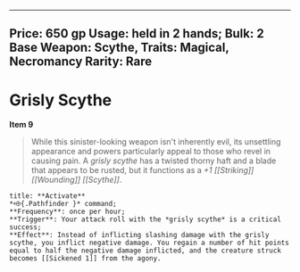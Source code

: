 
---
Price: 650 gp
Usage: held in 2 hands;
Bulk: 2
Base Weapon: Scythe,
Traits: Magical, Necromancy
Rarity: Rare
---

# Grisly Scythe

**Item 9**

> While this sinister-looking weapon isn't inherently evil, its unsettling appearance and powers particularly appeal to those who revel in causing pain. A *grisly scythe* has a twisted thorny haft and a blade that appears to be rusted, but it functions as a *+1 [[Striking]] [[Wounding]] [[Scythe]]*.

```ad-embed-ability
title: **Activate**
*⬲{.Pathfinder }* command; 
**Frequency**: once per hour;
**Trigger**: Your attack roll with the *grisly scythe* is a critical success;
**Effect**: Instead of inflicting slashing damage with the grisly scythe, you inflict negative damage. You regain a number of hit points equal to half the negative damage inflicted, and the creature struck becomes [[Sickened 1]] from the agony.

```
